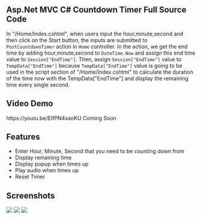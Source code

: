 <h2>Asp.Net MVC C# Countdown Timer Full Source Code</h2>
<p>In "/Home/Index.cshtml", when users input the hour,minute,second and then click on the Start button, the inputs are submitted to <code>PostCountdownTimer</code> action in <code>Home</code> controller. In the action, we get the end time by adding hour,minute,second to <code>DateTime.Now</code> and assign this end time value to <code>Session["EndTime"]</code>. Then, assign <code>Session["EndTime"]</code> value to <code>TempData["EndTime"]</code> because <code>TempData["EndTime"]</code> value is going to be used in the script section of "/Home/Index.cshtml" to calculate the duration of the time now with the TempData["EndTime"] and display the remaining time every single second.</p>
<h2>Video Demo</h2>
<p>https://youtu.be/EIfPN4xaoKU Coming Soon</p>
<h2>Features</h2>
<p>
  <ul>
    <li>Enter Hour, Minute, Second that you need to be counting down from</li>
    <li>Display remaining time</li>
    <li>Display popup when times up</li>
    <li>Play audio when times up</li>
    <li>Reset Timer</li>
    </ul>
</p>
<h2>Screenshots</h2>
<p>
  <img src="https://padlet-uploads.storage.googleapis.com/432143275/742f38546d349c00354c9df4cfe5fb6a/image.png" />
  <img src="https://padlet-uploads.storage.googleapis.com/432143275/645c7327f77b74c4e1d375de391d5530/image.png" />
  <img src="https://padlet-uploads.storage.googleapis.com/432143275/fad51b690409d7148b7b6666a6446b8b/image.png" />
</p>
